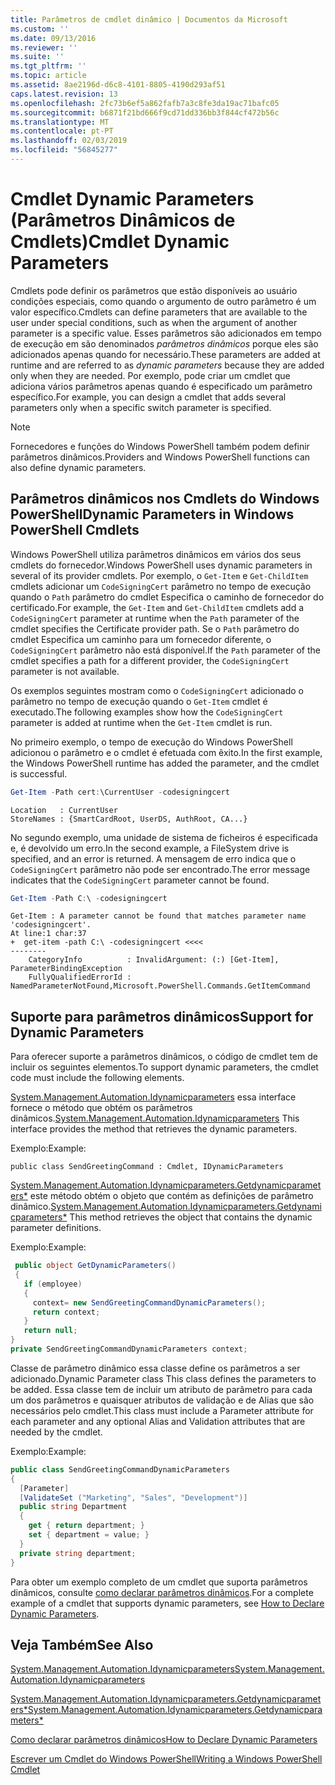 ```yaml
---
title: Parâmetros de cmdlet dinâmico | Documentos da Microsoft
ms.custom: ''
ms.date: 09/13/2016
ms.reviewer: ''
ms.suite: ''
ms.tgt_pltfrm: ''
ms.topic: article
ms.assetid: 8ae2196d-d6c8-4101-8805-4190d293af51
caps.latest.revision: 13
ms.openlocfilehash: 2fc73b6ef5a862fafb7a3c8fe3da19ac71bafc05
ms.sourcegitcommit: b6871f21bd666f9cd71dd336bb3f844cf472b56c
ms.translationtype: MT
ms.contentlocale: pt-PT
ms.lasthandoff: 02/03/2019
ms.locfileid: "56845277"
---
```

# <a name="cmdlet-dynamic-parameters"></a><span data-ttu-id="85d78-102">Cmdlet Dynamic Parameters (Parâmetros Dinâmicos de Cmdlets)</span><span class="sxs-lookup"><span data-stu-id="85d78-102">Cmdlet Dynamic Parameters</span></span>

<span data-ttu-id="85d78-103">Cmdlets pode definir os parâmetros que estão disponíveis ao usuário condições especiais, como quando o argumento de outro parâmetro é um valor específico.</span><span class="sxs-lookup"><span data-stu-id="85d78-103">Cmdlets can define parameters that are available to the user under special conditions, such as when the argument of another parameter is a specific value.</span></span> <span data-ttu-id="85d78-104">Esses parâmetros são adicionados em tempo de execução em são denominados *parâmetros dinâmicos* porque eles são adicionados apenas quando for necessário.</span><span class="sxs-lookup"><span data-stu-id="85d78-104">These parameters are added at runtime and are referred to as *dynamic parameters* because they are added only when they are needed.</span></span> <span data-ttu-id="85d78-105">Por exemplo, pode criar um cmdlet que adiciona vários parâmetros apenas quando é especificado um parâmetro específico.</span><span class="sxs-lookup"><span data-stu-id="85d78-105">For example, you can design a cmdlet that adds several parameters only when a specific switch parameter is specified.</span></span>

> [!NOTE]
> <span data-ttu-id="85d78-106">Fornecedores e funções do Windows PowerShell também podem definir parâmetros dinâmicos.</span><span class="sxs-lookup"><span data-stu-id="85d78-106">Providers and Windows PowerShell functions can also define dynamic parameters.</span></span>

## <a name="dynamic-parameters-in-windows-powershell-cmdlets"></a><span data-ttu-id="85d78-107">Parâmetros dinâmicos nos Cmdlets do Windows PowerShell</span><span class="sxs-lookup"><span data-stu-id="85d78-107">Dynamic Parameters in Windows PowerShell Cmdlets</span></span>

<span data-ttu-id="85d78-108">Windows PowerShell utiliza parâmetros dinâmicos em vários dos seus cmdlets do fornecedor.</span><span class="sxs-lookup"><span data-stu-id="85d78-108">Windows PowerShell uses dynamic parameters in several of its provider cmdlets.</span></span> <span data-ttu-id="85d78-109">Por exemplo, o `Get-Item` e `Get-ChildItem` cmdlets adicionar um `CodeSigningCert` parâmetro no tempo de execução quando o `Path` parâmetro do cmdlet Especifica o caminho de fornecedor do certificado.</span><span class="sxs-lookup"><span data-stu-id="85d78-109">For example, the `Get-Item` and `Get-ChildItem` cmdlets add a `CodeSigningCert` parameter at runtime when the `Path` parameter of the cmdlet specifies the Certificate provider path.</span></span> <span data-ttu-id="85d78-110">Se o `Path` parâmetro do cmdlet Especifica um caminho para um fornecedor diferente, o `CodeSigningCert` parâmetro não está disponível.</span><span class="sxs-lookup"><span data-stu-id="85d78-110">If the `Path` parameter of the cmdlet specifies a path for a different provider, the `CodeSigningCert` parameter is not available.</span></span>

<span data-ttu-id="85d78-111">Os exemplos seguintes mostram como o `CodeSigningCert` adicionado o parâmetro no tempo de execução quando o `Get-Item` cmdlet é executado.</span><span class="sxs-lookup"><span data-stu-id="85d78-111">The following examples show how the `CodeSigningCert` parameter is added at runtime when the `Get-Item` cmdlet is run.</span></span>

<span data-ttu-id="85d78-112">No primeiro exemplo, o tempo de execução do Windows PowerShell adicionou o parâmetro e o cmdlet é efetuada com êxito.</span><span class="sxs-lookup"><span data-stu-id="85d78-112">In the first example, the Windows PowerShell runtime has added the parameter, and the cmdlet is successful.</span></span>

```powershell
Get-Item -Path cert:\CurrentUser -codesigningcert
```

```output
Location   : CurrentUser
StoreNames : {SmartCardRoot, UserDS, AuthRoot, CA...}
```

<span data-ttu-id="85d78-113">No segundo exemplo, uma unidade de sistema de ficheiros é especificada e, é devolvido um erro.</span><span class="sxs-lookup"><span data-stu-id="85d78-113">In the second example, a FileSystem drive is specified, and an error is returned.</span></span> <span data-ttu-id="85d78-114">A mensagem de erro indica que o `CodeSigningCert` parâmetro não pode ser encontrado.</span><span class="sxs-lookup"><span data-stu-id="85d78-114">The error message indicates that the `CodeSigningCert` parameter cannot be found.</span></span>

```powershell
Get-Item -Path C:\ -codesigningcert
```

```output
Get-Item : A parameter cannot be found that matches parameter name 'codesigningcert'.
At line:1 char:37
+  get-item -path C:\ -codesigningcert <<<<
--------
    CategoryInfo          : InvalidArgument: (:) [Get-Item], ParameterBindingException
    FullyQualifiedErrorId : NamedParameterNotFound,Microsoft.PowerShell.Commands.GetItemCommand
```

## <a name="support-for-dynamic-parameters"></a><span data-ttu-id="85d78-115">Suporte para parâmetros dinâmicos</span><span class="sxs-lookup"><span data-stu-id="85d78-115">Support for Dynamic Parameters</span></span>

<span data-ttu-id="85d78-116">Para oferecer suporte a parâmetros dinâmicos, o código de cmdlet tem de incluir os seguintes elementos.</span><span class="sxs-lookup"><span data-stu-id="85d78-116">To support dynamic parameters, the cmdlet code must include the following elements.</span></span>

<span data-ttu-id="85d78-117">[System.Management.Automation.Idynamicparameters](/dotnet/api/System.Management.Automation.IDynamicParameters) essa interface fornece o método que obtém os parâmetros dinâmicos.</span><span class="sxs-lookup"><span data-stu-id="85d78-117">[System.Management.Automation.Idynamicparameters](/dotnet/api/System.Management.Automation.IDynamicParameters) This interface provides the method that retrieves the dynamic parameters.</span></span>

<span data-ttu-id="85d78-118">Exemplo:</span><span class="sxs-lookup"><span data-stu-id="85d78-118">Example:</span></span>

`public class SendGreetingCommand : Cmdlet, IDynamicParameters`

<span data-ttu-id="85d78-119">[System.Management.Automation.Idynamicparameters.Getdynamicparameters\*](/dotnet/api/System.Management.Automation.IDynamicParameters.GetDynamicParameters) este método obtém o objeto que contém as definições de parâmetro dinâmico.</span><span class="sxs-lookup"><span data-stu-id="85d78-119">[System.Management.Automation.Idynamicparameters.Getdynamicparameters\*](/dotnet/api/System.Management.Automation.IDynamicParameters.GetDynamicParameters) This method retrieves the object that contains the dynamic parameter definitions.</span></span>

<span data-ttu-id="85d78-120">Exemplo:</span><span class="sxs-lookup"><span data-stu-id="85d78-120">Example:</span></span>

```csharp
 public object GetDynamicParameters()
 {
   if (employee)
   {
     context= new SendGreetingCommandDynamicParameters();
     return context;
   }
   return null;
}
private SendGreetingCommandDynamicParameters context;
```

<span data-ttu-id="85d78-121">Classe de parâmetro dinâmico essa classe define os parâmetros a ser adicionado.</span><span class="sxs-lookup"><span data-stu-id="85d78-121">Dynamic Parameter class This class defines the parameters to be added.</span></span> <span data-ttu-id="85d78-122">Essa classe tem de incluir um atributo de parâmetro para cada um dos parâmetros e quaisquer atributos de validação e de Alias que são necessários pelo cmdlet.</span><span class="sxs-lookup"><span data-stu-id="85d78-122">This class must include a Parameter attribute for each parameter and any optional Alias and Validation attributes that are needed by the cmdlet.</span></span>

<span data-ttu-id="85d78-123">Exemplo:</span><span class="sxs-lookup"><span data-stu-id="85d78-123">Example:</span></span>

```csharp
public class SendGreetingCommandDynamicParameters
{
  [Parameter]
  [ValidateSet ("Marketing", "Sales", "Development")]
  public string Department
  {
    get { return department; }
    set { department = value; }
  }
  private string department;
}
```

<span data-ttu-id="85d78-124">Para obter um exemplo completo de um cmdlet que suporta parâmetros dinâmicos, consulte [como declarar parâmetros dinâmicos](./how-to-declare-dynamic-parameters.md).</span><span class="sxs-lookup"><span data-stu-id="85d78-124">For a complete example of a cmdlet that supports dynamic parameters, see [How to Declare Dynamic Parameters](./how-to-declare-dynamic-parameters.md).</span></span>

## <a name="see-also"></a><span data-ttu-id="85d78-125">Veja Também</span><span class="sxs-lookup"><span data-stu-id="85d78-125">See Also</span></span>

[<span data-ttu-id="85d78-126">System.Management.Automation.Idynamicparameters</span><span class="sxs-lookup"><span data-stu-id="85d78-126">System.Management.Automation.Idynamicparameters</span></span>](/dotnet/api/System.Management.Automation.IDynamicParameters)

[<span data-ttu-id="85d78-127">System.Management.Automation.Idynamicparameters.Getdynamicparameters\*</span><span class="sxs-lookup"><span data-stu-id="85d78-127">System.Management.Automation.Idynamicparameters.Getdynamicparameters\*</span></span>](/dotnet/api/System.Management.Automation.IDynamicParameters.GetDynamicParameters)

[<span data-ttu-id="85d78-128">Como declarar parâmetros dinâmicos</span><span class="sxs-lookup"><span data-stu-id="85d78-128">How to Declare Dynamic Parameters</span></span>](./how-to-declare-dynamic-parameters.md)

[<span data-ttu-id="85d78-129">Escrever um Cmdlet do Windows PowerShell</span><span class="sxs-lookup"><span data-stu-id="85d78-129">Writing a Windows PowerShell Cmdlet</span></span>](./writing-a-windows-powershell-cmdlet.md)
